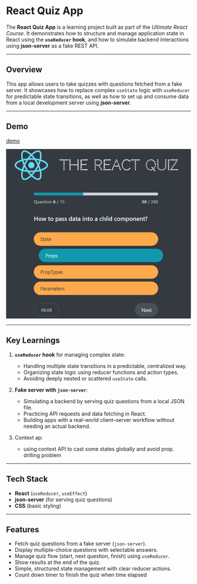 # React Quiz App

The **React Quiz App** is a learning project built as part of the _Ultimate React Course_. It demonstrates how to structure and manage application state in React using the **`useReducer` hook**, and how to simulate backend interactions using **json-server** as a fake REST API.

---
## Overview

This app allows users to take quizzes with questions fetched from a fake server. It showcases how to replace complex `useState` logic with `useReducer` for predictable state transitions, as well as how to set up and consume data from a local development server using **json-server**.

---
## Demo

[demo](https://react-quiz-rabea.netlify.app/)

![screen](./screen.png)

---
## Key Learnings

1. **`useReducer` hook** for managing complex state:
    - Handling multiple state transitions in a predictable, centralized way.
    - Organizing state logic using reducer functions and action types.
    - Avoiding deeply nested or scattered `useState` calls.
    
2. **Fake server with `json-server`**:
    - Simulating a backend by serving quiz questions from a local JSON file.
    - Practicing API requests and data fetching in React.
    - Building apps with a real-world client–server workflow without needing an actual backend.
3. Context ap:
	- using context API to cast some states globally and avoid prop. drilling problem
---
## Tech Stack
- **React** (`useReducer`, `useEffect`)
- **json-server** (for serving quiz questions)
- **CSS** (basic styling)

---
## Features

- Fetch quiz questions from a fake server (`json-server`).
- Display multiple-choice questions with selectable answers.
- Manage quiz flow (start, next question, finish) using `useReducer`.
- Show results at the end of the quiz.
- Simple, structured state management with clear reducer actions.
- Count down timer to finish the quiz when time elapsed

